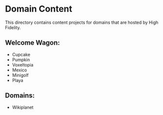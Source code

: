 Domain Content
==========
This directory contains content projects for domains that are hosted by High Fidelity. 

Welcome Wagon:
--------
* Cupcake
* Pumpkin
* Voxeltopia
* Mexico
* Minigolf
* Playa

Domains:
----
* Wikiplanet


